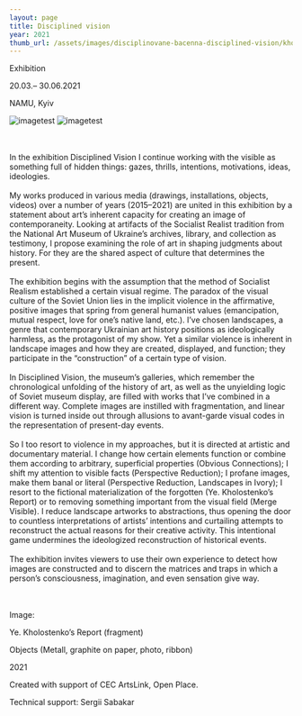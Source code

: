 ```yaml
---
layout: page
title: Disciplined vision
year: 2021
thumb_url: /assets/images/disciplinovane-bacenna-disciplined-vision/kholostenko_web.jpg
---
```



Exhibition <br>

20.03.– 30.06.2021 <br>

NAMU, Kyiv <br>

![imagetest]({{site.baseurl}}/assets/images/disciplinovane-bacenna-disciplined-vision/kholostenko_web.jpg#30)
![imagetest]({{site.baseurl}}/assets/images/disciplinovane-bacenna-disciplined-vision/kholostenko5_web.jpg#30)

<br><br>
In the exhibition Disciplined Vision I continue working with the visible as something full of hidden things: gazes, thrills, intentions, motivations, ideas, ideologies.
<br><br>
My works produced in various media (drawings, installations, objects, videos) over a number of years (2015–2021) are united in this exhibition by a statement about art’s inherent capacity for creating an image of contemporaneity. Looking at artifacts of the Socialist Realist tradition from the National Art Museum of Ukraine’s archives, library, and collection as testimony, I propose examining the role of art in shaping judgments about history. For they are the shared aspect of culture that determines the present.
<br><br>
The exhibition begins with the assumption that the method of Socialist Realism established a certain visual regime. The paradox of the visual culture of the Soviet Union lies in the implicit violence in the affirmative, positive images that spring from general humanist values (emancipation, mutual respect, love for one’s native land, etc.). I’ve chosen landscapes, a genre that contemporary Ukrainian art history positions as ideologically harmless, as the protagonist of my show. Yet a similar violence is inherent in landscape images and how they are created, displayed, and function; they participate in the “construction” of a certain type of vision.
<br><br>
In Disciplined Vision, the museum’s galleries, which remember the chronological unfolding of the history of art, as well as the unyielding logic of Soviet museum display, are filled with works that I’ve combined in a different way. Complete images are instilled with fragmentation, and linear vision is turned inside out through allusions to avant-garde visual codes in the representation of present-day events.
<br><br>
So I too resort to violence in my approaches, but it is directed at artistic and documentary material. I change how certain elements function or combine them according to arbitrary, superficial properties (Obvious Connections); I shift my attention to visible facts (Perspective Reduction); I profane images, make them banal or literal (Perspective Reduction, Landscapes in Ivory); I resort to the fictional materialization of the forgotten (Ye. Kholostenko’s Report) or to removing something important from the visual field (Merge Visible). I reduce landscape artworks to abstractions, thus opening the door to countless interpretations of artists’ intentions and curtailing attempts to reconstruct the actual reasons for their creative activity. This intentional game undermines the ideologized reconstruction of historical events.
<br><br>
The exhibition invites viewers to use their own experience to detect how images are constructed and to discern the matrices and traps in which a person’s consciousness, imagination, and even sensation give way.


<br><br>
Image:

Ye. Kholostenko’s Report (fragment)

Objects (Metall, graphite on paper, photo, ribbon)

2021


Created with support of CEC ArtsLink, Open Place.

Technical support: Sergii Sabakar